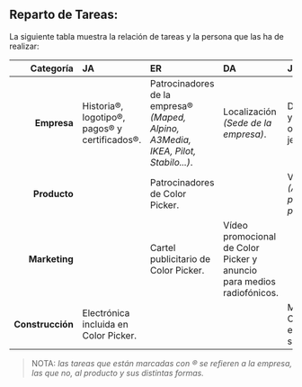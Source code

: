 ## Reparto de Tareas:
La siguiente tabla muestra la relación de tareas y la persona que las ha de realizar:

Categoría|JA|ER|DA|JU
---:|:---|:---|:---|:---
**Empresa**|Historia®, logotipo®, pagos® y certificados®.|Patrocinadores de la empresa® *(Maped, Alpino, A3Media, IKEA, Pilot, Stabilo...)*.|Localización *(Sede de la empresa)*.|Descripción® y organización jerárquica®.
**Producto**||Patrocinadores de Color Picker.||Vistas *(Alzado, planta y perfil)*.
**Marketing**||Cartel publicitario de Color Picker.|Vídeo promocional de Color Picker y anuncio para medios radiofónicos.||
**Construcción**|Electrónica incluida en Color Picker.|||Modelo de Color Picker en cartón o similar.

> NOTA: *las tareas que están marcadas con ® se refieren a la empresa, las que no, al producto y sus distintas formas.*